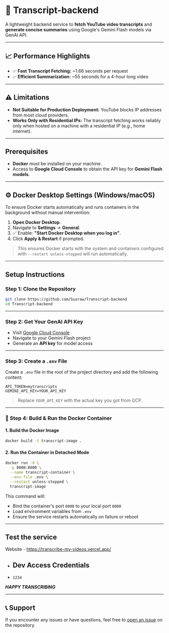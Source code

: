 # 📜 Transcript-backend

A lightweight backend service to **fetch YouTube video transcripts** and **generate concise summaries** using Google's Gemini Flash models via GenAI API.

---

## 📈 Performance Highlights

- ✅ **Fast Transcript Fetching:** ~1.66 seconds per request  
- ✅ **Efficient Summarization:** ~55 seconds for a 4-hour long video  

---

## ⚠️ Limitations

-  **Not Suitable for Production Deployment:** YouTube blocks IP addresses from most cloud providers.  
-  **Works Only with Residential IPs:** The transcript fetching works reliably only when hosted on a machine with a residential IP (e.g., home internet).

---
## Prerequisites

- **Docker** must be installed on your machine.
- Access to **Google Cloud Console** to obtain the API key for **Gemini Flash models**.

---

## ⚙️ Docker Desktop Settings (Windows/macOS)

To ensure Docker starts automatically and runs containers in the background without manual intervention:

1. **Open Docker Desktop**.
2. Navigate to **Settings** → **General**.
3. ✅ Enable: **"Start Docker Desktop when you log in"**.
4. Click **Apply & Restart** if prompted.

> This ensures Docker starts with the system and containers configured with `--restart unless-stopped` will run automatically.

---

## Setup Instructions

### Step 1: Clone the Repository

```bash
git clone https://github.com/Suuraw/Transcript-backend
cd Transcript-backend
```

---

### Step 2: Get Your GenAI API Key

- Visit [Google Cloud Console](https://console.cloud.google.com/)
- Navigate to your Gemini Flash project
- Generate an **API key** for model access

---

### Step 3: Create a `.env` File

Create a `.env` file in the root of the project directory and add the following content:

```env
API_TOKEN=mytranscripts
GEMINI_API_KEY=YOUR_API_KEY
```

> Replace `YOUR_API_KEY` with the actual key you got from GCP.

---

### 🐳 Step 4: Build & Run the Docker Container

#### 1. Build the Docker Image

```bash
docker build -t transcript-image .
```

#### 2. Run the Container in Detached Mode

```bash
docker run -d \
  -p 8000:8000 \
  --name transcript-container \
  --env-file .env \
  --restart unless-stopped \
  transcript-image
```

This command will:
- Bind the container's port `8000` to your local port `8000`
- Load environment variables from `.env`
- Ensure the service restarts automatically on failure or reboot

---

## Test the service
Website - https://transcribe-my-videos.vercel.app/
- ## Dev Access Credentials
- ```
  1234
  ```
***HAPPY TRANSCRIBING***

---

## 📞 Support

If you encounter any issues or have questions, feel free to [open an issue](https://github.com/Suuraw/Transcript-backend/issues) on the repository.

